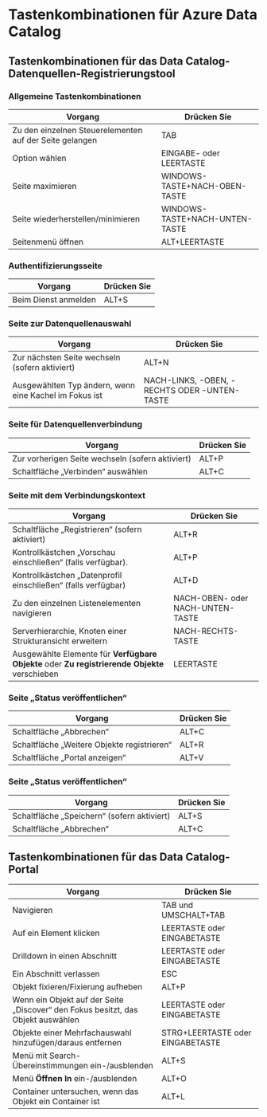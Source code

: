 <properties
	pageTitle="Azure Data Catalog | Microsoft Azure"
	description="In diesem Artikel werden die Tastenkombinationen für Azure Data Catalog vorgestellt."
	services="data-catalog"
	documentationCenter=""
	authors="spelluru"
	manager="NA"
	editor=""
	tags=""/>
<tags
	ms.service="data-catalog"
	ms.devlang="NA"
	ms.topic="article"
	ms.tgt_pltfrm="NA"
	ms.workload="data-catalog"
	ms.date="09/13/2016"
	ms.author="spelluru"/>

# Tastenkombinationen für Azure Data Catalog

## Tastenkombinationen für das Data Catalog-Datenquellen-Registrierungstool

### Allgemeine Tastenkombinationen

|Vorgang|Drücken Sie
|---|---
|Zu den einzelnen Steuerelementen auf der Seite gelangen|TAB
|Option wählen|EINGABE- oder LEERTASTE
|Seite maximieren|WINDOWS-TASTE+NACH-OBEN-TASTE
|Seite wiederherstellen/minimieren | WINDOWS-TASTE+NACH-UNTEN-TASTE
|Seitenmenü öffnen| ALT+LEERTASTE


### Authentifizierungsseite

|Vorgang|Drücken Sie
|---|---
|Beim Dienst anmelden|ALT+S

### Seite zur Datenquellenauswahl

|Vorgang|Drücken Sie
|---|---
|Zur nächsten Seite wechseln (sofern aktiviert)|ALT+N
|Ausgewählten Typ ändern, wenn eine Kachel im Fokus ist|NACH-LINKS, -OBEN, -RECHTS ODER -UNTEN-TASTE

### Seite für Datenquellenverbindung

|Vorgang|Drücken Sie
|---|---
|Zur vorherigen Seite wechseln (sofern aktiviert)|ALT+P
|Schaltfläche „Verbinden“ auswählen| ALT+C

### Seite mit dem Verbindungskontext

|Vorgang|Drücken Sie
|---|---
|Schaltfläche „Registrieren“ (sofern aktiviert)| ALT+R
|Kontrollkästchen „Vorschau einschließen“ (falls verfügbar).|ALT+P
|Kontrollkästchen „Datenprofil einschließen“ (falls verfügbar)|ALT+D
|Zu den einzelnen Listenelementen navigieren|NACH-OBEN- oder NACH-UNTEN-TASTE
| Serverhierarchie, Knoten einer Strukturansicht erweitern |NACH-RECHTS-TASTE
| Ausgewählte Elemente für **Verfügbare Objekte** oder **Zu registrierende Objekte** verschieben | LEERTASTE

### Seite „Status veröffentlichen“

|Vorgang|Drücken Sie
|---|---
|Schaltfläche „Abbrechen“|ALT+C
|Schaltfläche „Weitere Objekte registrieren“| ALT+R
|Schaltfläche „Portal anzeigen“ | ALT+V

### Seite „Status veröffentlichen“

|Vorgang|Drücken Sie
|---|---
|Schaltfläche „Speichern“ (sofern aktiviert)| ALT+S
|Schaltfläche „Abbrechen“|ALT+C

## Tastenkombinationen für das Data Catalog-Portal

|Vorgang|Drücken Sie
|---|---
|Navigieren| TAB und UMSCHALT+TAB
|Auf ein Element klicken| LEERTASTE oder EINGABETASTE
|Drilldown in einen Abschnitt| LEERTASTE oder EINGABETASTE
|Ein Abschnitt verlassen| ESC
|Objekt fixieren/Fixierung aufheben| ALT+P
|Wenn ein Objekt auf der Seite „Discover“ den Fokus besitzt, das Objekt auswählen| LEERTASTE oder EINGABETASTE
|Objekte einer Mehrfachauswahl hinzufügen/daraus entfernen| STRG+LEERTASTE oder EINGABETASTE
|Menü mit Search-Übereinstimmungen ein-/ausblenden| ALT+S
|Menü **Öffnen In** ein-/ausblenden | ALT+O
|Container untersuchen, wenn das Objekt ein Container ist | ALT+L

<!---HONumber=AcomDC_0914_2016-->